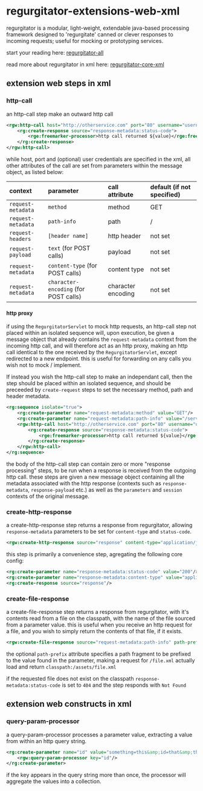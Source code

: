 # regurgitator-extensions-web-xml

regurgitator is a modular, light-weight, extendable java-based processing framework designed to 'regurgitate' canned or clever responses to incoming requests; useful for mocking or prototyping services.

start your reading here: [regurgitator-all](http://github.com/talmeym/regurgitator-all#regurgitator)

read more about regurgitator in xml here: [regurgitator-core-xml](http://github.com/talmeym/regurgitator-core-xml#xml-configuration-of-regurgitator)

## extension web steps in xml

### http-call 

an http-call step make an outward http call

```xml
<rgw:http-call host="http://otherservice.com" port="80" username="username" password="password">
	<rg:create-response source="response-metadata:status-code">
		<rge:freemarker-processor>http call returned ${value}</rge:freemarker-processor>
	</rg:create-response>
</rgw:http-call>
```

while host, port and (optional) user credentials are specified in the xml, all other attributes of the call are set from parameters within the message object, as listed below:

|context|parameter|call attribute|default (if not specified)|
|:---|:---|:---|:---|
|``request-metadata``|``method``|method|GET|
|``request-metadata``|``path-info``|path|/|
|``request-headers``|``[header name]`` | http header |not set|
|``request-payload``|``text`` (for POST calls) |payload|not set|
|``request-metadata``|``content-type`` (for POST calls) |content type|not set|
|``request-metadata``|``character-encoding`` (for POST calls) |character encoding|not set|

#### http proxy

if using the ``RegurgitatorServlet`` to mock http requests, an http-call step not placed within an isolated sequence will, upon execution, be given a message object that already contains the ``request-metadata`` context from the incoming http call, and will therefore act as an http proxy, making an http call identical to the one received by the ``RegurgitatorServlet``, except redirected to a new endpoint. this is useful for forwarding on any calls you wish not to mock / implement.

If instead you wish the http-call step to make an independant call, then the step should be placed within an isolated sequence, and should be preceeded by ``create-request`` steps to set the necessary method, path and header metadata.

```xml
<rg:sequence isolate="true">
	<rg:create-parameter name="request-metadata:method" value="GET"/>
	<rg:create-parameter name="request-metadata:path-info" value="/service-api"/>
	<rgw:http-call host="http://otherservice.com" port="80" username="username" password="password">
		<rg:create-response source="response-metadata:status-code">
			<rge:freemarker-processor>http call returned ${value}</rge:freemarker-processor>
		</rg:create-response>
	</rgw:http-call>
</rg:sequence>
```

the body of the http-call step can contain zero or more "response processing" steps, to be run when a response is received from the outgoing http call. these steps are given a new message object containing all the metadata associated with the http response (contexts such as ``response-metadata``, ``response-payload`` etc.) as well as the ``parameters`` and ``session`` contexts of the original message. 

### create-http-response

a create-http-response step returns a response from regurgitator, allowing ``response-metadata`` parameters to be set for ``content-type`` and ``status-code``.

```xml
<rgw:create-http-response source="response" content-type="application/json" status-code="200"/>
```

this step is primarily a convenience step, agregating the following core config:

```xml
<rg:create-parameter name="response-metadata:status-code" value="200"/>
<rg:create-parameter name="response-metadata:content-type" value="application/json"/>
<rg:create-response source="response"/>
```

### create-file-response

a create-file-response step returns a response from regurgitator, with it's contents read from a file on the classpath, with the name of the file sourced from a parameter value. this is useful when you receive an http request for a file, and you wish to simply return the contents of that file, if it exists.

```xml
<rgw:create-file-response source="request-metadata:path-info" path-prefix="/assets"/>
```

the optional ``path-prefix`` attribute specifies a path fragment to be prefixed to the value found in the parameter, making a request for ``/file.xml`` actually load and return ``classpath:/assets/file.xml``

if the requested file does not exist on the classpath ``response-metadata:status-code`` is set to ``404`` and the step responds with ``Not Found``

## extension web constructs in xml

### query-param-processor

a query-param-processor processes a parameter value, extracting a value from within an http query string.

```xml
<rg:create-parameter name="id" value="something=this&amp;id=that&amp;third=another">
	<rgw:query-param-processor key="id"/>
</rg:create-parameter>
```

if the key appears in the query string more than once, the processor will aggregate the values into a collection.

